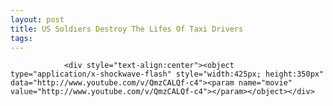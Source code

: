 ```yaml
---
layout: post
title: US Soldiers Destroy The Lifes Of Taxi Drivers
tags:
---
```



                <div style="text-align:center"><object type="application/x-shockwave-flash" style="width:425px; height:350px" data="http://www.youtube.com/v/QmzCALQf-c4"><param name="movie" value="http://www.youtube.com/v/QmzCALQf-c4"></param></object></div>
